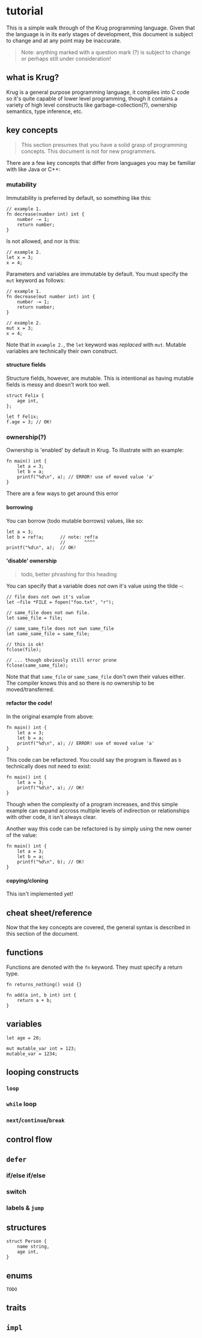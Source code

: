 # tutorial
This is a simple walk through of the Krug programming language. Given that the language
is in its early stages of development, this document is subject to change and at any point
may be inaccurate.

> Note: anything marked with a question mark (?) is subject 
to change or perhaps still under consideration!

## what is Krug?
Krug is a general purpose programming language, it compiles into C code so it's quite
capable of lower level programming, though it contains a variety of high level constructs
like garbage-collection(?), ownership semantics, type inference, etc.

## key concepts
> This section presumes that you have a solid grasp of programming concepts. This document
is not for new programmers.

There are a few key concepts that differ from languages you may be familiar with like 
Java or C++:

### mutability
Immutability is preferred by default, so something like this:

    // example 1.
    fn decrease(number int) int {
        number -= 1;
        return number;
    }

Is not allowed, and nor is this:

    // example 2.
    let x = 3;
    x = 4;

Parameters and variables are immutable by default. You must specify
the `mut` keyword as follows:

    // example 1.
    fn decrease(mut number int) int {
        number -= 1;
        return number;
    }

    // example 2.
    mut x = 3;
    x = 4;

Note that in `example 2.`, the `let` keyword was  _replaced_ with `mut`. Mutable
variables are technically their own construct.

#### structure fields
Structure fields, however, are mutable. This is intentional as having
mutable fields is messy and doesn't work too well.

    struct Felix {
        age int,
    };

    let f Felix;
    f.age = 3; // OK!

### ownership(?)
Ownership is 'enabled' by default in Krug. To illustrate with an example:

    fn main() int {
        let a = 3;
        let b = a;
        printf("%d\n", a); // ERROR! use of moved value 'a'
    }

There are a few ways to get around this error

#### borrowing
You can borrow (todo mutable borrows) values, like so:

    let a = 3;
    let b = ref!a;      // note: ref!a
                        //       ^^^^
    printf("%d\n", a);  // OK!

#### 'disable' ownership

> todo, better phrashing for this heading

You can specify that a variable does _not_ own it's value using the tilde `~`:

    // file does not own it's value
    let ~file *FILE = fopen("foo.txt", "r");

    // same_file does not own file.
    let same_file = file;

    // same_same_file does not own same_file
    let same_same_file = same_file;
    
    // this is ok!
    fclose(file);

    // ... though obviously still error prone
    fclose(same_same_file);

Note that that `same_file` or `same_same_file` don't own their
values either. The compiler knows this and so there is no ownership
to be moved/transferred.

#### refactor the code!
In the original example from above:

    fn main() int {
        let a = 3;
        let b = a;
        printf("%d\n", a); // ERROR! use of moved value 'a'
    }

This code can be refactored. You could say the program is flawed
as `b` technically does not need to exist:

    fn main() int {
        let a = 3;
        printf("%d\n", a); // OK!
    }

Though when the complexity of a program increases, and this simple
example can expand accross multiple levels of indirection or
relationships with other code, it isn't always clear.

Another way this code can be refactored is by simply using the new
owner of the value:

    fn main() int {
        let a = 3;
        let b = a;
        printf("%d\n", b); // OK!
    }

#### copying/cloning
This isn't implemented yet!

## cheat sheet/reference
Now that the key concepts are covered, the general syntax is described in this
section of the document.

## functions
Functions are denoted with the `fn` keyword. They must specify a return type.

    fn returns_nothing() void {}
    
    fn add(a int, b int) int {
        return a + b;
    }

## variables

    let age = 20;

    mut mutable_var int = 123;
    mutable_var = 1234;

## looping constructs

### `loop`

### `while` loop

### `next`/`continue`/`break`

## control flow

## `defer`

### if/else if/else

### switch

### labels & `jump`

## structures

    struct Person {
        name string,
        age int,
    }

## enums

    TODO

## traits

## `impl`
